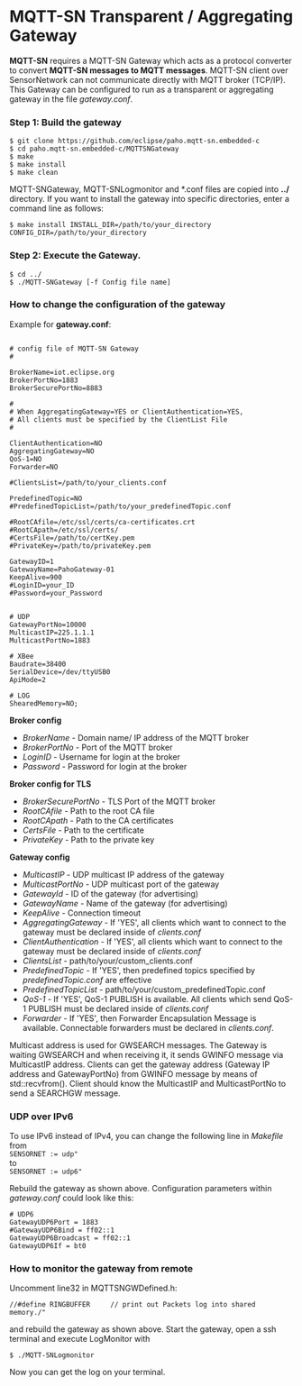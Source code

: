 # MQTT-SN Transparent / Aggregating Gateway

**MQTT-SN** requires a MQTT-SN Gateway which acts as a protocol converter to convert **MQTT-SN messages to MQTT messages**. MQTT-SN client over SensorNetwork can not communicate directly with MQTT broker (TCP/IP).
This Gateway can be configured to run as a transparent or aggregating gateway in the file *gateway.conf*.

### **Step 1: Build the gateway**
````
$ git clone https://github.com/eclipse/paho.mqtt-sn.embedded-c
$ cd paho.mqtt-sn.embedded-c/MQTTSNGateway
$ make
$ make install
$ make clean
````
MQTT-SNGateway, MQTT-SNLogmonitor and *.conf files are copied into **../** directory.
If you want to install the gateway into specific directories, enter a command line as follows:
````
$ make install INSTALL_DIR=/path/to/your_directory CONFIG_DIR=/path/to/your_directory
````


### **Step 2: Execute the Gateway.**

````
$ cd ../
$ ./MQTT-SNGateway [-f Config file name]
````


### How to change the configuration of the gateway
Example for **gateway.conf**:

````

# config file of MQTT-SN Gateway
#

BrokerName=iot.eclipse.org
BrokerPortNo=1883
BrokerSecurePortNo=8883

#
# When AggregatingGateway=YES or ClientAuthentication=YES,
# All clients must be specified by the ClientList File
#

ClientAuthentication=NO
AggregatingGateway=NO
QoS-1=NO
Forwarder=NO

#ClientsList=/path/to/your_clients.conf

PredefinedTopic=NO
#PredefinedTopicList=/path/to/your_predefinedTopic.conf

#RootCAfile=/etc/ssl/certs/ca-certificates.crt
#RootCApath=/etc/ssl/certs/
#CertsFile=/path/to/certKey.pem
#PrivateKey=/path/to/privateKey.pem

GatewayID=1
GatewayName=PahoGateway-01
KeepAlive=900
#LoginID=your_ID
#Password=your_Password


# UDP
GatewayPortNo=10000
MulticastIP=225.1.1.1
MulticastPortNo=1883

# XBee
Baudrate=38400
SerialDevice=/dev/ttyUSB0
ApiMode=2

# LOG
ShearedMemory=NO;

````

**Broker config**
* *BrokerName* - Domain name/ IP address of the MQTT broker
* *BrokerPortNo* - Port of the MQTT broker
* *LoginID* - Username for login at the broker
* *Password* - Password for login at the broker

**Broker config for TLS**
* *BrokerSecurePortNo* - TLS Port of the MQTT broker
* *RootCAfile* - Path to the root CA file
* *RootCApath* - Path to the CA certificates
* *CertsFile* - Path to the certificate
* *PrivateKey* - Path to the private key

**Gateway config**
* *MulticastIP* - UDP multicast IP address of the gateway
* *MulticastPortNo* - UDP multicast port of the gateway
* *GatewayId* - ID of the gateway (for advertising)
* *GatewayName* - Name of the gateway (for advertising)
* *KeepAlive* - Connection timeout
* *AggregatingGateway* - If 'YES', all clients which want to connect to the gateway must be declared inside of *clients.conf*
* *ClientAuthentication* - If 'YES', all clients which want to connect to the gateway must be declared inside of *clients.conf*
* *ClientsList* - path/to/your/custom_clients.conf
* *PredefinedTopic* - If 'YES', then predefined topics specified by *predefinedTopic.conf* are effective
* *PredefinedTopicList* - path/to/your/custom_predefinedTopic.conf
* *QoS-1* - If 'YES', QoS-1 PUBLISH is available. All clients which send QoS-1 PUBLISH must be declared inside of *clients.conf*
* *Forwarder* - If 'YES', then Forwarder Encapsulation Message is available. Connectable forwarders must be declared in *clients.conf*.

Multicast address is used for GWSEARCH messages. The Gateway is waiting GWSEARCH  and when receiving it,
it sends GWINFO message via MulticastIP address. Clients can get the gateway address (Gateway IP address
and GatewayPortNo) from GWINFO message by means of std::recvfrom(). Client should know the MulticastIP and
MulticastPortNo to send a SEARCHGW message.

### UDP over IPv6

To use IPv6 instead of IPv4, you can change the following line in *Makefile* from\
`SENSORNET := udp"`\
to\
`SENSORNET := udp6"`

Rebuild the gateway as shown above. Configuration parameters within *gateway.conf* could look like this:
````
# UDP6
GatewayUDP6Port = 1883
#GatewayUDP6Bind = ff02::1
GatewayUDP6Broadcast = ff02::1
GatewayUDP6If = bt0
````

### How to monitor the gateway from remote

Uncomment line32 in MQTTSNGWDefined.h:

`//#define RINGBUFFER     // print out Packets log into shared memory./"`

and rebuild the gateway as shown above. Start the gateway, open a ssh terminal and execute LogMonitor with

`$ ./MQTT-SNLogmonitor`

Now you can get the log on your terminal.
